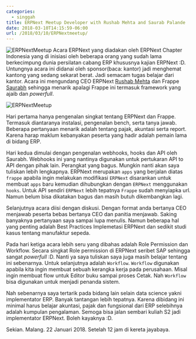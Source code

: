 ```yaml
---
categories:
  - singgah
title: ERPNext Meetup Developer with Rushab Mehta and Saurab Palande
date: 2018-03-10T14:15:59-06:00
url: /2018/03/10/ERPNextmeetup/
---
```



![ERPNextMeetup][chapter1]
Acara ERPNext yang diadakan oleh ERPNext Chapter Indonesia yang di inisiasi oleh beberapa orang yang sudah lama berkecimpung dunia persilatan cabang ERP khususnya kajian ERPNext :D. Untungnya acara ini didanai oleh sponsor(baca: kantor) jadi menghemat kantong yang sedang sekarat berat. Jadi semacam tugas belajar dari kantor. Acara ini mengundang CEO ERPNext [Rushab Mehta](https://github.com/rmehta) dan Frappe [Saurabh](https://github.com/saurabh6790) sehingga menarik apalagi Frappe ini termasuk framework yang ajaib dan <em>powerfull</em>.

![ERPNextMeetup][chapter2]

Hari pertama hanya pengenalan singkat tentang ERPNext dan Frappe. Termasuk diantaranya instalasi, pengenalan bench, serta tanya jawab. Beberapa pertanyaan menarik adalah tentang pajak, akuntasi serta report. Karena harap maklum kebanyakan peserta yang hadir adalah pemain lama di bidang ERP.

Hari kedua dimulai dengan pengenalan webhooks, hooks dan API oleh Saurabh. Webhooks ini yang nantinya digunakan untuk pertukaran API to API dengan pihak lain. Perangkat yang bagus. Mungkin nanti akan saya tuliskan lebih lengkapnya. ERPNext merupakan `apps` yang berjalan diatas `frappe` apabila ingin melakukan modifikasi `ERPNext` disarankan untuk membuat `apps` baru kemudian dihubungkan dengan `ERPNext` menggunakan `hooks`. Untuk API sendiri `ERPNext` lebih tepatnya `Frappe` sudah menyiapka url. Namun belum bisa dikatakan bagus dan masih butuh dikembangkan lagi. 

Selanjutnya acara diisi dengan diskusi. Dengan format anda bertanya CEO menjawab peserta bebas bertanya CEO dan panitia menjawab. Saking banyaknya pertanyaan saya sampai lupa menulis. Namun beberapa hal yang penting adalah Best Practices Implemetasi ERPNext dan sedikit studi kasus tentang manufaktur sepeda. 

Pada hari ketiga acara lebih seru yang dibahas adalah Role Permission dan Workflow. Secara singkat Role permission di ERPNext seribet SAP sehingga sangat <em>powerfull</em> :D. Nanti ya saya tuliskan saya juga masih belajar tentang ini sebenarnya. Untuk selanjutnya adalah `Workflow`. `Workflow` digunakan apabila kita ingin membuat sebuah kerangka kerja pada perusahaan. Misal ingin membuat flow untuk Editor buku sampai proses Cetak. Nah `Workflow` bisa digunakan untuk menjadi penanda sistem. 

Nah sebenarnya saya tertarik pada bidang lain selain data science yakni implementator ERP. Banyak tantangan lebih tepatnya. Karena dibidang ini minimal harus belajar akuntasi, pajak dan fungsional dari ERP selebihnya adalah kumpulan pengalaman. Semoga bisa jalan sembari kuliah S2 jadi implementator ERPNext. Boleh kayaknya :D. 

Sekian.
Malang. 22 Januari 2018. Setelah 12 jam di kereta jayabaya. 

[chapter1]:https://farm5.staticflickr.com/4714/38854782215_61606c5f22_k_d.jpg
[chapter2]:https://farm5.staticflickr.com/4669/27974557809_d3b6fd55b6_k_d.jpg
